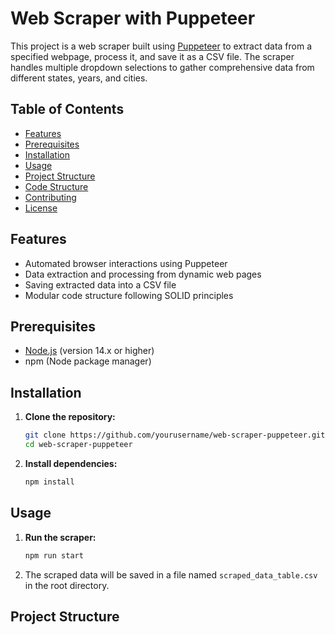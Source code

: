 # Web Scraper with Puppeteer

This project is a web scraper built using [Puppeteer](https://github.com/puppeteer/puppeteer) to extract data from a specified webpage, process it, and save it as a CSV file. The scraper handles multiple dropdown selections to gather comprehensive data from different states, years, and cities.

## Table of Contents

- [Features](#features)
- [Prerequisites](#prerequisites)
- [Installation](#installation)
- [Usage](#usage)
- [Project Structure](#project-structure)
- [Code Structure](#code-structure)
- [Contributing](#contributing)
- [License](#license)

## Features

- Automated browser interactions using Puppeteer
- Data extraction and processing from dynamic web pages
- Saving extracted data into a CSV file
- Modular code structure following SOLID principles

## Prerequisites

- [Node.js](https://nodejs.org/en/) (version 14.x or higher)
- npm (Node package manager)

## Installation

1. **Clone the repository:**

   ```sh
   git clone https://github.com/yourusername/web-scraper-puppeteer.git
   cd web-scraper-puppeteer
   ```

2. **Install dependencies:**

   ```sh
   npm install
   ```

## Usage

1. **Run the scraper:**

   ```sh
   npm run start
   ```

2. The scraped data will be saved in a file named `scraped_data_table.csv` in the root directory.

## Project Structure
